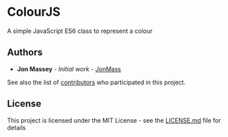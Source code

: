 # ColourJS

A simple JavaScript ES6 class to represent a colour

## Authors

* **Jon Massey** - *Initial work* - [JonMass](https://github.com/JonMass)

See also the list of [contributors](https://github.com/JonMass/ColourJS/contributors) who participated in this project.

## License

This project is licensed under the MIT License - see the [LICENSE.md](LICENSE.md) file for details